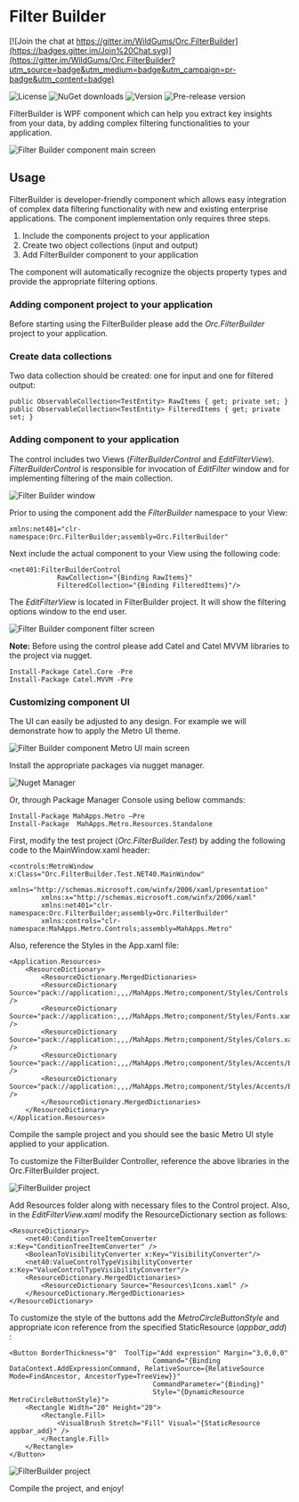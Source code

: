 # Filter Builder

[![Join the chat at https://gitter.im/WildGums/Orc.FilterBuilder](https://badges.gitter.im/Join%20Chat.svg)](https://gitter.im/WildGums/Orc.FilterBuilder?utm_source=badge&utm_medium=badge&utm_campaign=pr-badge&utm_content=badge)

![License](https://img.shields.io/github/license/wildgums/orc.filterbuilder.svg)
![NuGet downloads](https://img.shields.io/nuget/dt/orc.filterbuilder.svg)
![Version](https://img.shields.io/nuget/v/orc.filterbuilder.svg)
![Pre-release version](https://img.shields.io/nuget/vpre/orc.filterbuilder.svg)

FilterBuilder is  WPF component which can help you extract key insights from your data, by adding complex filtering functionalities to your application. 

![Filter Builder component main screen](img/1.png) 

## Usage

FilterBuilder is developer-friendly component which allows easy integration of complex data filtering functionality with new and existing enterprise applications. The component implementation only requires three steps.


1. Include the components project to your application
2. Create two object collections (input and output) 
3. Add FilterBuilder component to your application 

The component will automatically recognize the objects property types and provide the appropriate filtering options.


### Adding component project to your application

Before starting using the FilterBuilder please add the *Orc.FilterBuilder* project to your application.

### Create data collections

Two data collection should be created: one for input and one for filtered output:

    public ObservableCollection<TestEntity> RawItems { get; private set; }
    public ObservableCollection<TestEntity> FilteredItems { get; private set; }

### Adding component to your application

The control includes two Views (*FilterBuilderControl* and *EditFilterView*). 
*FilterBuilderControl* is responsible for invocation of *EditFilter* window and for implementing filtering of the main collection. 

![Filter Builder window](img/filter_builder.png)  

Prior to using the component add the *FilterBuilder* namespace to your View:

    xmlns:net401="clr-namespace:Orc.FilterBuilder;assembly=Orc.FilterBuilder"

Next include the actual component to your View using the following code:

    <net401:FilterBuilderControl 
    			RawCollection="{Binding RawItems}"
    			FilteredCollection="{Binding FilteredItems}"/>

The *EditFilterView* is located in FilterBuilder project. It will show the filtering options window to the end user.

![Filter Builder component filter screen](img/2.png) 


**Note:**
Before using the control please add Catel and Catel MVVM libraries to the project via nugget.

    Install-Package Catel.Core -Pre
    Install-Package Catel.MVVM -Pre


### Customizing component UI

The UI can easily be adjusted to any design. For example we will demonstrate how to apply the Metro UI theme.

![Filter Builder component Metro UI main screen](img/metro_1.png) 

Install the appropriate packages via nugget manager.

![Nuget Manager](img/mahapps_1.png)  

Or, through Package Manager Console using bellow commands:

    Install-Package MahApps.Metro –Pre
    Install-Package  MahApps.Metro.Resources.Standalone

First, modify the test project (*Orc.FilterBuilder.Test*) by adding the following code to the MainWindow.xaml header:

    <controls:MetroWindow x:Class="Orc.FilterBuilder.Test.NET40.MainWindow"
    		xmlns="http://schemas.microsoft.com/winfx/2006/xaml/presentation"
			xmlns:x="http://schemas.microsoft.com/winfx/2006/xaml"
    		xmlns:net401="clr-namespace:Orc.FilterBuilder;assembly=Orc.FilterBuilder"
    		xmlns:controls="clr-namespace:MahApps.Metro.Controls;assembly=MahApps.Metro"


Also, reference the Styles in the App.xaml file:

    <Application.Resources>
    	<ResourceDictionary>
    		<ResourceDictionary.MergedDictionaries>
    		<ResourceDictionary Source="pack://application:,,,/MahApps.Metro;component/Styles/Controls.xaml" />
    		<ResourceDictionary Source="pack://application:,,,/MahApps.Metro;component/Styles/Fonts.xaml" />
    		<ResourceDictionary Source="pack://application:,,,/MahApps.Metro;component/Styles/Colors.xaml" />
    		<ResourceDictionary Source="pack://application:,,,/MahApps.Metro;component/Styles/Accents/Blue.xaml" />
    		<ResourceDictionary Source="pack://application:,,,/MahApps.Metro;component/Styles/Accents/BaseLight.xaml" />
    		</ResourceDictionary.MergedDictionaries>
    	</ResourceDictionary>
    </Application.Resources>

Compile the sample project and you should see the basic Metro UI style applied to your application.

To customize the FilterBuilder Controller, reference the above libraries in the Orc.FilterBuilder project. 

![FilterBuilder project](img/solution_explorer.png)  

Add Resources folder along with necessary files to the Control project.
Also, in the *EditFilterView.xaml* modify the ResourceDictionary section as follows:

    <ResourceDictionary>
    	<net40:ConditionTreeItemConverter x:Key="ConditionTreeItemConverter" />
    	<BooleanToVisibilityConverter x:Key="VisibilityConverter"/>
    	<net40:ValueControlTypeVisibilityConverter x:Key="ValueControlTypeVisibilityConverter"/>
    	<ResourceDictionary.MergedDictionaries>
    		<ResourceDictionary Source="Resources\Icons.xaml" />
    	</ResourceDictionary.MergedDictionaries>
    </ResourceDictionary>


To customize the style of the buttons add the *MetroCircleButtonStyle* and appropriate icon reference from the specified StaticResource (*appbar_add*) :

    <Button BorderThickness="0"  ToolTip="Add expression" Margin="3,0,0,0"
    									Command="{Binding DataContext.AddExpressionCommand, RelativeSource={RelativeSource Mode=FindAncestor, AncestorType=TreeView}}" 
    									CommandParameter="{Binding}"
     									Style="{DynamicResource MetroCircleButtonStyle}">
    	<Rectangle Width="20" Height="20">
    		<Rectangle.Fill>
    			<VisualBrush Stretch="Fill" Visual="{StaticResource appbar_add}" />
    		</Rectangle.Fill>
    	</Rectangle>
	</Button>

![FilterBuilder project](img/metro_2.png)  

Compile the project, and enjoy!
